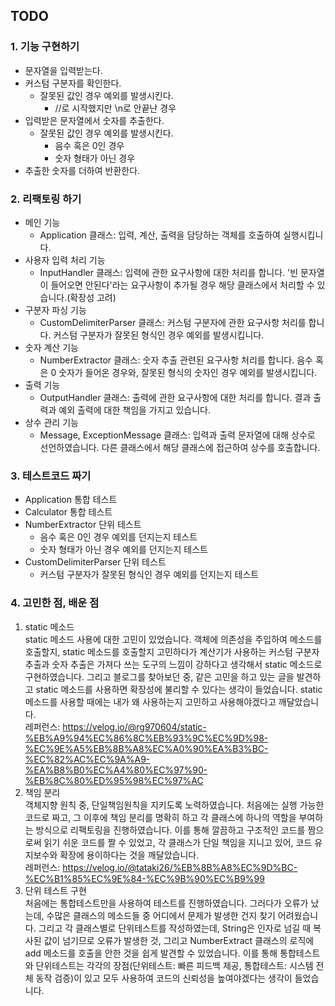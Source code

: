 ## TODO
### 1. 기능 구현하기
- 문자열을 입력받는다.
- 커스텀 구분자를 확인한다.
  - 잘못된 값인 경우 예외를 발생시킨다. 
    - //로 시작했지만 \n로 안끝난 경우 
- 입력받은 문자열에서 숫자를 추출한다.
  - 잘못된 값인 경우 예외를 발생시킨다.
    - 음수 혹은 0인 경우
    - 숫자 형태가 아닌 경우
- 추출한 숫자를 더하여 반환한다.
### 2. 리팩토링 하기
- 메인 기능
  - Application 클래스: 입력, 계산, 출력을 담당하는 객체를 호출하여 실행시킵니다.
- 사용자 입력 처리 기능
  - InputHandler 클래스: 입력에 관한 요구사항에 대한 처리를 합니다. '빈 문자열이 들어오면 안된다'라는 요구사항이 추가될 경우 해당 클래스에서 처리할 수 있습니다.(확장성 고려)
- 구분자 파싱 기능 
  - CustomDelimiterParser 클래스: 커스텀 구분자에 관한 요구사항 처리를 합니다. 커스텀 구분자가 잘못된 형식인 경우 예외를 발생시킵니다.
- 숫자 계산 기능
  - NumberExtractor 클래스: 숫자 추출 관련된 요구사항 처리를 합니다. 음수 혹은 0 숫자가 들어온 경우와, 잘못된 형식의 숫자인 경우 예외를 발생시킵니다.
- 출력 기능
  - OutputHandler 클래스: 출력에 관한 요구사항에 대한 처리를 합니다. 결과 출력과 예외 출력에 대한 책임을 가지고 있습니다.
- 상수 관리 기능
  - Message, ExceptionMessage 클래스: 입력과 출력 문자열에 대해 상수로 선언하였습니다. 다른 클래스에서 해당 클래스에 접근하여 상수를 호출합니다.

### 3. 테스트코드 짜기
- Application 통합 테스트
- Calculator 통합 테스트
- NumberExtractor 단위 테스트
  - 음수 혹은 0인 경우 예외를 던지는지 테스트
  - 숫자 형태가 아닌 경우 예외를 던지는지 테스트
- CustomDelimiterParser 단위 테스트
  - 커스텀 구분자가 잘못된 형식인 경우 예외를 던지는지 테스트

### 4. 고민한 점, 배운 점
1. static 메소드 <br>
static 메소드 사용에 대한 고민이 있었습니다. 객체에 의존성을 주입하여 메소드를 호출할지, static 메소드를 호출할지 고민하다가 계산기가 사용하는 커스텀 구분자 추출과 숫자 추출은 가져다 쓰는 도구의 느낌이 강하다고 생각해서 static 메소드로 구현하였습니다. 그리고 블로그를 찾아보던 중, 같은 고민을 하고 있는 글을 발견하고 static 메소드를 사용하면 확장성에 불리할 수 있다는 생각이 들었습니다. static 메소드를 사용할 때에는 내가 왜 사용하는지 고민하고 사용해야겠다고 깨달았습니다. <br>
레퍼런스: https://velog.io/@rg970604/static-%EB%A9%94%EC%86%8C%EB%93%9C%EC%9D%98-%EC%9E%A5%EB%8B%A8%EC%A0%90%EA%B3%BC-%EC%82%AC%EC%9A%A9-%EA%B8%B0%EC%A4%80%EC%97%90-%EB%8C%80%ED%95%98%EC%97%AC
2. 책임 분리 <br>
객체지향 원칙 중, 단일책임원칙을 지키도록 노력하였습니다. 처음에는 실행 가능한 코드로 짜고, 그 이후에 책임 분리를 명확히 하고 각 클래스에 하나의 역할을 부여하는 방식으로 리팩토링을 진행하였습니다. 이를 통해 깔끔하고 구조적인 코드를 짬으로써 읽기 쉬운 코드를 짤 수 있었고, 각 클래스가 단일 책임을 지니고 있어, 코드 유지보수와 확장에 용이하다는 것을 깨달았습니다. <br>
레퍼런스: https://velog.io/@tataki26/%EB%8B%A8%EC%9D%BC-%EC%B1%85%EC%9E%84-%EC%9B%90%EC%B9%99
3. 단위 테스트 구현 <br>
처음에는 통합테스트만을 사용하여 테스트를 진행하였습니다. 그러다가 오류가 났는데, 수많은 클래스의 메소드들 중 어디에서 문제가 발생한 건지 찾기 어려웠습니다. 그리고 각 클래스별로 단위테스트를 작성하였는데, String은 인자로 넘길 때 복사된 값이 넘기므로 오류가 발생한 것, 그리고 NumberExtract 클래스의 로직에 add 메소드를 호출을 안한 것을 쉽게 발견할 수 있었습니다. 이를 통해 통합테스트와 단위테스트는 각각의 장점(단위테스트: 빠른 피드백 제공, 통합테스트: 시스템 전체 동작 검증)이 있고 모두 사용하여 코드의 신뢰성을 높여야겠다는 생각이 들었습니다.